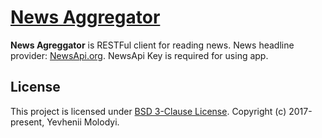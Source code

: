 # [News Aggregator](https://zhnzhn.github.io/news-aggregator)
**News Agreggator** is RESTFul client for reading news.
News headline provider: [NewsApi.org](https://newsapi.org).
NewsApi Key is required for using app.

## License
This project is licensed under [BSD 3-Clause License](http://opensource.org/licenses/BSD-3-Clause). Copyright (c) 2017-present, Yevhenii Molodyi.
